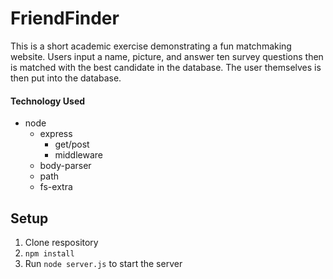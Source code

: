 # FriendFinder
This is a short academic exercise demonstrating a fun matchmaking website.  Users input a name, picture, and answer ten survey questions then is matched with the best candidate in the database.  The user themselves is then put into the database.

#### Technology Used
* node
    * express
        * get/post
        * middleware
    * body-parser
    * path
    * fs-extra
    

## Setup
1. Clone respository
1. `npm install`
1. Run `node server.js` to start the server
